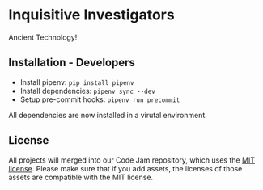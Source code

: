 # Inquisitive Investigators

Ancient Technology!

## Installation - Developers

* Install pipenv: `pip install pipenv`
* Install dependencies: `pipenv sync --dev`
* Setup pre-commit hooks: `pipenv run precommit`

All dependencies are now installed in a virutal environment.

## License

All projects will merged into our Code Jam repository, which uses the [MIT license](../LICENSE). Please make sure that if you add assets, the licenses of those assets are compatible with the MIT license.
